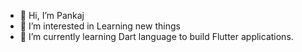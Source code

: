 - 👋 Hi, I’m Pankaj
- 👀 I’m interested in Learning new things 
- 🌱 I’m currently learning Dart language to build Flutter applications.

<!---
officialpankaj01/officialpankaj01 is a ✨ special ✨ repository because its `README.md` (this file) appears on your GitHub profile.
You can click the Preview link to take a look at your changes.
--->
